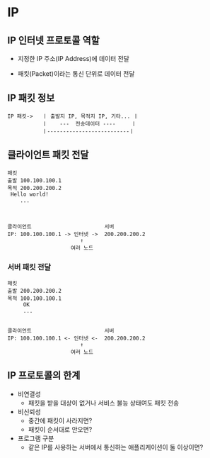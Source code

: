 # IP

## IP 인터넷 프로토콜 역할

- 지정한 IP 주소(IP Address)에 데이터 전달

- 패킷(Packet)이라는 통신 단위로 데이터 전달

## IP 패킷 정보

```
IP 패킷->   ㅣ 출발지 IP, 목적지 IP, 기타... ㅣ
           ㅣ    ---  전송데이터 ----     ㅣ
           ㅣ--------------------------ㅣ
```

## 클라이언트 패킷 전달

```
패킷
출발 100.100.100.1
목적 200.200.200.2
 Hello world!
    ...



클라이언트                       서버
IP: 100.100.100.1 -> 인터넷 ->  200.200.200.2
                       ↑ 
                    여러 노드
```

### 서버 패킷 전달

```
패킷
출발 200.200.200.2
목적 100.100.100.1
     OK
     ...


클라이언트                       서버
IP: 100.100.100.1 <- 인터넷 <-  200.200.200.2
                       ↑ 
                    여러 노드
```

## IP 프로토콜의 한계

- 비연결성
  - 패킷을 받을 대상이 없거나 서비스 불능 상태여도 패킷 전송
- 비신뢰성
  - 중간에 패킷이 사라지면?
  - 패킷이 순서대로 안오면?
- 프로그램 구분
  - 같은 IP를 사용하는 서버에서 통신하는 애플리케이션이 둘 이상이면?

